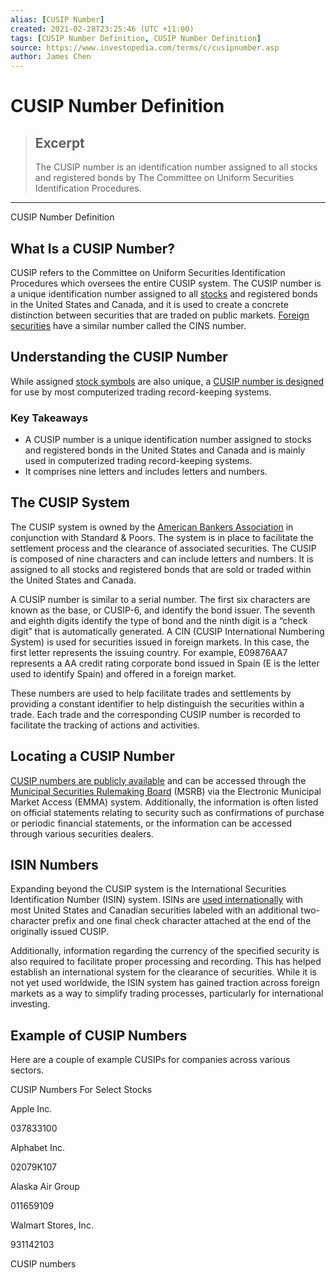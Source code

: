 ```yaml
---
alias: [CUSIP Number]
created: 2021-02-28T23:25:46 (UTC +11:00)
tags: [CUSIP Number Definition, CUSIP Number Definition]
source: https://www.investopedia.com/terms/c/cusipnumber.asp
author: James Chen
---
```


# CUSIP Number Definition

> ## Excerpt
> The CUSIP number is an identification number assigned to all stocks and registered bonds by The Committee on Uniform Securities Identification Procedures.

---

CUSIP Number Definition
## What Is a CUSIP Number?

CUSIP refers to the Committee on Uniform Securities Identification Procedures which oversees the entire CUSIP system. The CUSIP number is a unique identification number assigned to all [stocks](https://www.investopedia.com/terms/s/stock.asp) and registered bonds in the United States and Canada, and it is used to create a concrete distinction between securities that are traded on public markets. [Foreign securities](https://www.investopedia.com/articles/personal-finance/012214/understanding-taxation-foreign-investments.asp) have a similar number called the CINS number.

## Understanding the CUSIP Number

While assigned [stock symbols](https://www.investopedia.com/terms/s/stocksymbol.asp) are also unique, a [CUSIP number is designed](https://www.investopedia.com/ask/answers/what-is-a-cusip-number/) for use by most computerized trading record-keeping systems.

### Key Takeaways

-   A CUSIP number is a unique identification number assigned to stocks and registered bonds in the United States and Canada and is mainly used in computerized trading record-keeping systems.
-   It comprises nine letters and includes letters and numbers.

## The CUSIP System

The CUSIP system is owned by the [American Bankers Association](https://www.investopedia.com/terms/a/aba.asp) in conjunction with Standard & Poors. The system is in place to facilitate the settlement process and the clearance of associated securities. The CUSIP is composed of nine characters and can include letters and numbers. It is assigned to all stocks and registered bonds that are sold or traded within the United States and Canada.

A CUSIP number is similar to a serial number. The first six characters are known as the base, or CUSIP-6, and identify the bond issuer. The seventh and eighth digits identify the type of bond and the ninth digit is a “check digit” that is automatically generated. A CIN (CUSIP International Numbering System) is used for securities issued in foreign markets. In this case, the first letter represents the issuing country. For example, E09876AA7 represents a AA credit rating corporate bond issued in Spain (E is the letter used to identify Spain) and offered in a foreign market.

These numbers are used to help facilitate trades and settlements by providing a constant identifier to help distinguish the securities within a trade. Each trade and the corresponding CUSIP number is recorded to facilitate the tracking of actions and activities.

## Locating a CUSIP Number

[CUSIP numbers are publicly available](https://www.investopedia.com/ask/answers/06/cusipforspecificstock.asp) and can be accessed through the [Municipal Securities Rulemaking Board](https://www.investopedia.com/terms/m/msrb.asp) (MSRB) via the Electronic Municipal Market Access (EMMA) system. Additionally, the information is often listed on official statements relating to security such as confirmations of purchase or periodic financial statements, or the information can be accessed through various securities dealers.

## ISIN Numbers

Expanding beyond the CUSIP system is the International Securities Identification Number (ISIN) system. ISINs are [used internationally](https://www.investopedia.com/ask/answers/06/isinnumberingsystem.asp) with most United States and Canadian securities labeled with an additional two-character prefix and one final check character attached at the end of the originally issued CUSIP.

Additionally, information regarding the currency of the specified security is also required to facilitate proper processing and recording. This has helped establish an international system for the clearance of securities. While it is not yet used worldwide, the ISIN system has gained traction across foreign markets as a way to simplify trading processes, particularly for international investing.

## Example of CUSIP Numbers

Here are a couple of example CUSIPs for companies across various sectors.

CUSIP Numbers For Select Stocks

Apple Inc.

037833100

Alphabet Inc.

02079K107

Alaska Air Group

011659109

Walmart Stores, Inc. 

931142103

CUSIP numbers
